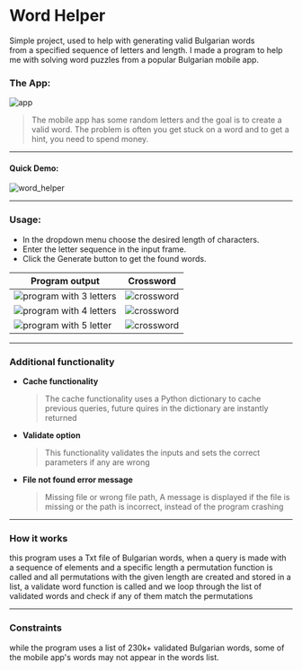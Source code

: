 # Word Helper

Simple project, used to help with generating valid Bulgarian words  
from a specified sequence of letters and length.
I made a program to  help me with solving word puzzles from a popular Bulgarian mobile app.

### The App:
![app](https://i.imgur.com/6vNWu8F.jpg)  

> The mobile app has some random letters and the goal is to create a valid word.
> The problem is often you get stuck on a word and to get a hint, you need to spend money.  
----

#### Quick Demo:
![word_helper](https://i.imgur.com/YCFnT6z.gif)

----

### Usage:

 * In the dropdown menu choose the desired length of characters.
 * Enter the letter sequence in the input frame.
 * Click the Generate button to get the found words.

| **Program output** | **Crossword** |
| --- | --- |
| ![program with 3 letters](https://i.imgur.com/mUDbM0z.jpg) | ![crossword](https://i.imgur.com/GkPUtC2.jpg) |
| ![program with 4 letters](https://i.imgur.com/0be41fJ.jpg) | ![crossword](https://i.imgur.com/2muhuM2.jpg) |
| ![program with 5 letter](https://i.imgur.com/jl0cpTs.jpg) | ![crossword](https://i.imgur.com/1cRONjM.jpg) |

---- 

### Additional functionality
* __Cache functionality__
    > The cache functionality uses a Python dictionary to cache previous queries, future quires in the dictionary are instantly returned
* __Validate option__
    > This functionality validates the inputs and sets the correct parameters if any are wrong
* __File not found error message__
    > Missing file or wrong file path, A message is displayed if the file is missing or the path is incorrect, instead of the program crashing
----

### How it works   
this program uses a Txt file of Bulgarian words, when a query is made with a sequence of elements and a specific length a permutation function is called and all permutations with the given length are created and stored in a list, a validate word function is called and we loop through the list of validated words and check if any of them match the permutations

----
### Constraints
while the program uses a list of 230k+ validated Bulgarian words, some of the mobile app's words may not appear in the words list.

